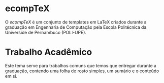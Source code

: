 ecompTeX
===========================

O *ecompTeX* é um conjunto de templates em LaTeX criados durante a graduação em Engenharia de Computação pela Escola Politécnica da Universide de Pernambuco (POLI-UPE).

Trabalho Acadêmico
===========================

Este tema serve para trabalhos comuns que temos que entregar durante a graduação, contendo uma folha de rosto simples, um sumário e o conteúdo em si.
